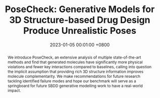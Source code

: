 ---
title:          "PoseCheck: Generative Models for 3D Structure-based Drug Design Produce Unrealistic Poses"
date:           2023-01-05 00:01:00 +0800
selected:       true
pub_last:       ' <span class="badge badge-pill badge-custom badge-success">Spotlight</span>'
pub:            "MLSB Workshop @ NeurIPS 2023"
pub_date:       "2023"
abstract: >-
 We introduce PoseCheck, an extensive analysis of multiple state-of-the-art methods and find that generated molecules have significantly more physical violations and fewer key interactions compared to baselines, calling into question the implicit assumption that providing rich 3D structure information improves molecule complementarity. We make recommendations for future research tackling identified failure modes and hope our benchmark will serve as a springboard for future SBDD generative modelling work to have a real-world impact.
cover:          https://github.com/cch1999/posecheck/raw/main/data/posecheck_logo.png
authors:
- Charles Harris
- Kieran Didi
- Arian Jamasb
- Chaitanya Joshi
- Simon Mathis
- Pietro Lio
- Tom Blundell
links:
  Paper: https://www.cell.com
---